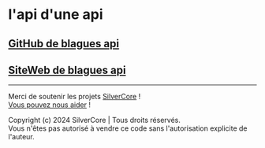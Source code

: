 # l'api d'une api

## [GitHub de blagues api](https://github.com/Blagues-API/blagues-api/)
## [SiteWeb de blagues api]([https://github.com/Blagues-API/blagues-api/](https://www.blagues-api.fr/))

---
Merci de soutenir les projets [SilverCore](https://core.silverdium.fr) !<br>
[Vous pouvez nous aider](https://tipeee.com/silverdium) !<br>

Copyright (c) 2024 SilverCore | Tous droits réservés.<br>
Vous n'êtes pas autorisé à vendre ce code sans l'autorisation explicite de l'auteur.
